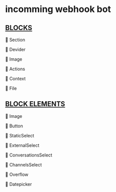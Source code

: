 # incomming webhook bot

## [BLOCKS](https://api.slack.com/reference/messaging/blocks#actions)
🚀 Section

🚀 Devider

🚧 Image

🚧 Actions

🚧 Context

🚧 File

## [BLOCK ELEMENTS](https://api.slack.com/reference/messaging/block-elements#image)
🚀 Image

🚧 Button

🚧 StaticSelect

🚧 ExternalSelect

🚧 ConversationsSelect 

🚧 ChannelsSelect

🚧 Overflow

🚧 Datepicker

